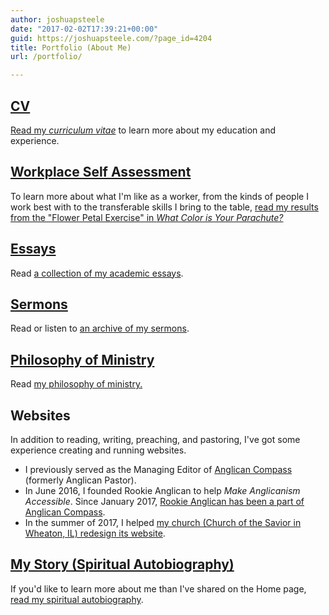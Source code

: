 ```yaml
---
author: joshuapsteele
date: "2017-02-02T17:39:21+00:00"
guid: https://joshuapsteele.com/?page_id=4204
title: Portfolio (About Me)
url: /portfolio/

---
```

## [CV](/portfolio/cv/)

[Read my _curriculum vitae_](/portfolio/cv/) to learn more about my education and experience.

## [Workplace Self Assessment](/what-color-is-my-parachute-the-flower-petal-exercise/)

To learn more about what I'm like as a worker, from the kinds of people I work best with to the transferable skills I bring to the table, [read my results from the "Flower Petal Exercise" in _What Color is Your Parachute?_](/what-color-is-my-parachute-the-flower-petal-exercise/)

## [Essays](/portfolio/essays/)

Read [a collection of my academic essays](/portfolio/essays/).

## [Sermons](/portfolio/sermons/)

Read or listen to [an archive of my sermons](/portfolio/sermons/).

## [Philosophy of Ministry](/portfolio/essays/)

Read [my philosophy of ministry.](/portfolio/essays/)

## Websites

In addition to reading, writing, preaching, and pastoring, I've got some experience creating and running websites.

- I previously served as the Managing Editor of [Anglican Compass](https://anglicancompass.com/) (formerly Anglican Pastor).
- In June 2016, I founded Rookie Anglican to help _Make Anglicanism Accessible_. Since January 2017, [Rookie Anglican has been a part of Anglican Compass](https://anglicancompass.com/rookie-anglican-guides/).
- In the summer of 2017, I helped [my church (Church of the Savior in Wheaton, IL) redesign its website](https://friendsofthesavior.org/).

## [My Story (Spiritual Autobiography)](/portfolio/my-story/)

If you'd like to learn more about me than I've shared on the Home page, [read my spiritual autobiography](/portfolio/my-story/).
